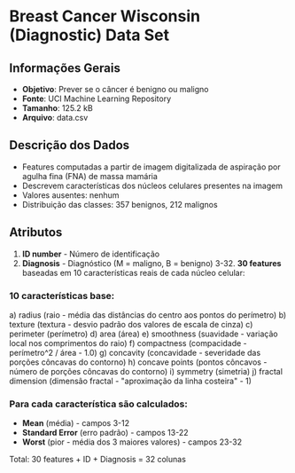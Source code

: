 # Breast Cancer Wisconsin (Diagnostic) Data Set

## Informações Gerais
- **Objetivo**: Prever se o câncer é benigno ou maligno
- **Fonte**: UCI Machine Learning Repository
- **Tamanho**: 125.2 kB
- **Arquivo**: data.csv

## Descrição dos Dados
- Features computadas a partir de imagem digitalizada de aspiração por agulha fina (FNA) de massa mamária
- Descrevem características dos núcleos celulares presentes na imagem
- Valores ausentes: nenhum
- Distribuição das classes: 357 benignos, 212 malignos

## Atributos
1. **ID number** - Número de identificação
2. **Diagnosis** - Diagnóstico (M = maligno, B = benigno)
3-32. **30 features** baseadas em 10 características reais de cada núcleo celular:

### 10 características base:
a) radius (raio - média das distâncias do centro aos pontos do perímetro)
b) texture (textura - desvio padrão dos valores de escala de cinza)
c) perimeter (perímetro)
d) area (área)
e) smoothness (suavidade - variação local nos comprimentos do raio)
f) compactness (compacidade - perímetro^2 / área - 1.0)
g) concavity (concavidade - severidade das porções côncavas do contorno)
h) concave points (pontos côncavos - número de porções côncavas do contorno)
i) symmetry (simetria)
j) fractal dimension (dimensão fractal - "aproximação da linha costeira" - 1)

### Para cada característica são calculados:
- **Mean** (média) - campos 3-12
- **Standard Error** (erro padrão) - campos 13-22  
- **Worst** (pior - média dos 3 maiores valores) - campos 23-32

Total: 30 features + ID + Diagnosis = 32 colunas

